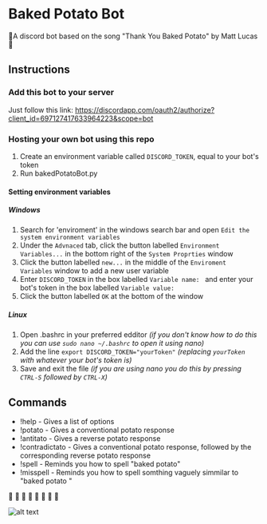 # Baked Potato Bot
 :potato:A discord bot based on the song "Thank You Baked Potato" by Matt Lucas:potato:
 




## Instructions

### Add this bot to your server
Just follow this link: https://discordapp.com/oauth2/authorize?client_id=697127417633964223&scope=bot

### Hosting your own bot using this repo
1. Create an environment variable called `DISCORD_TOKEN`, equal to your bot's token
2. Run bakedPotatoBot.py

#### Setting environment variables

##### Windows
1. Search for 'enviroment' in the windows search bar and open `Edit the system environment variables`
2. Under the `Advnaced` tab, click the button labelled `Environment Variables...` in the bottom right of the `System Proprties` window 
3. Click the button labelled `new...` in the middle of the `Enviroment Variables` window to add a new user variable
4. Enter `DISCORD_TOKEN` in the box labelled `Variable name: `  and enter your bot's token in the box labelled `Variable value: `
5. Click the button labelled `OK` at the bottom of the window

##### Linux
1. Open .bashrc in your preferred edditor *(if you don't know how to do this you can use `sudo nano ~/.bashrc` to open it using nano)*
2. Add the line ```export DISCORD_TOKEN="yourToken"``` *(replacing `yourToken` with whatever your bot's token is)*
3. Save and exit the file *(if you are using nano you do this by pressing `CTRL-S` followed by `CTRL-X`)*

## Commands
* !help - Gives a list of options
* !potato - Gives a conventional potato response
* !antitato - Gives a reverse potato response
* !contradictato - Gives a conventional potato response, followed by the corresponding reverse potato response
* !spell - Reminds you how to spell "baked potato" 
* !misspell - Reminds you how to spell somthing vaguely simmilar to "baked potato "

:potato: :potato: :potato: :potato: :potato: :potato: :potato: :potato: 

 ![alt text](https://lh3.googleusercontent.com/bKLaKjGWuOxoEsohZ-HZUgfMxG0axit4TsTKFMvTW3PaYdINUPsZkHFaubE43JirdgqYumumIQ=w200-h300)
